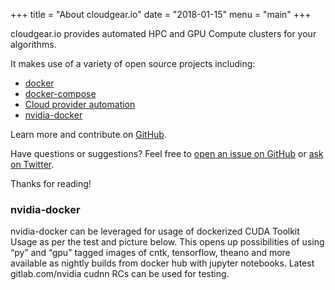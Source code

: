 +++
title = "About cloudgear.io"
date = "2018-01-15"
menu = "main"
+++

cloudgear.io provides automated HPC and GPU Compute clusters for your algorithms.


It makes use of a variety of open source projects including:

* [docker](https://github.com/docker/docker)
* [docker-compose](https://github.com/docker/compose)
* [Cloud provider automation](https://github.com/cloudgear-io/azure-bigcompute)
* [nvidia-docker](https://github.com/NVIDIA/nvidia-docker)

Learn more and contribute on [GitHub](https://github.com/cloudgear-io/azure-bigcompute).


Have questions or suggestions? Feel free to [open an issue on GitHub](https://github.com/cloudgear-io/azure-bigcompute/issues/new) or [ask on Twitter](https://twitter.com/cloudgeario).

Thanks for reading!

### nvidia-docker
nvidia-docker can be leveraged for usage of dockerized CUDA Toolkit Usage as per the test and picture below. This opens up possibilities of using “py” and “gpu” tagged images of cntk, tensorflow, theano and more available as nightly builds from docker hub with jupyter notebooks. Latest gitlab.com/nvidia cudnn RCs can be used for testing.


